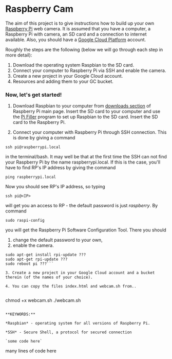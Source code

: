 # Raspberry Cam

The aim of this project is to give instructions how to build up your own [Raspberry Pi](https://www.raspberrypi.org/) web camera. It is assumed that you have a computer, a Raspberry Pi with camera, an SD card and a connection to internet available. Also, you should have a [Google Cloud Platform](https://cloud.google.com/) account.



Roughly the steps are the following (below we will go through each step in more detail):

1. Download the operating system Raspbian to the SD card.
2. Connect your computer to Raspberry Pi via SSH and enable the camera.
3. Create a new project in your Google Cloud account.
4. Resources and adding them to your GC bucket.


### Now, let's get started!

1. Download Raspbian to your computer from [downloads section](https://www.raspberrypi.org/downloads/) of Raspberry Pi main page. Insert the SD card to your computer and use the [Pi Filler](http://ivanx.com/raspberrypi/) program to set up Raspbian to the SD card. Insert the SD card to the Raspberry Pi.

2. Connect your computer with Raspberry Pi through SSH connection. This is done by giving a command
```
ssh pi@raspberrypi.local
```
in the terminal/bash. It may well be that at the first time the SSH can not find your Raspberry Pi by the name raspberrypi.local. If this is the case, you'll have to find RP's IP address by giving the command
```
ping raspberrypi.local
```
Now you should see RP's IP address, so typing
```
ssh pi@<IP>
```
will get you an access to RP - the default password is just *raspberry*. By command
```
sudo raspi-config
```
you will get the Raspberry Pi Software Configuration Tool. There you should
 1. change the default password to your own,
 2. enable the camera.

 ```
 sudo apt-get install rpi-update ???
 sudo apt-get rpi-update ???
 sudo reboot pi ???```

3. Create a new project in your Google Cloud account and a bucket therein (of the names of your choice).

4. You can copy the files index.html and webcam.sh from..


```
chmod +x webcam.sh
./webcam.sh
```

**KEYWORDS:**

*Raspbian* - operating system for all versions of Raspberry Pi.

*SSH* - Secure Shell, a protocol for secured connection

`some code here`

```
many lines of code here
```
